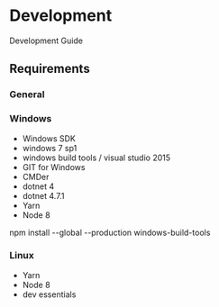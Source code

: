 # Development

Development Guide

## Requirements

### General

### Windows

* Windows SDK
* windows 7 sp1
* windows build tools / visual studio 2015
* GIT for Windows
* CMDer
* dotnet 4
* dotnet 4.7.1
* Yarn
* Node 8

npm install --global --production windows-build-tools

### Linux

* Yarn
* Node 8
* dev essentials
